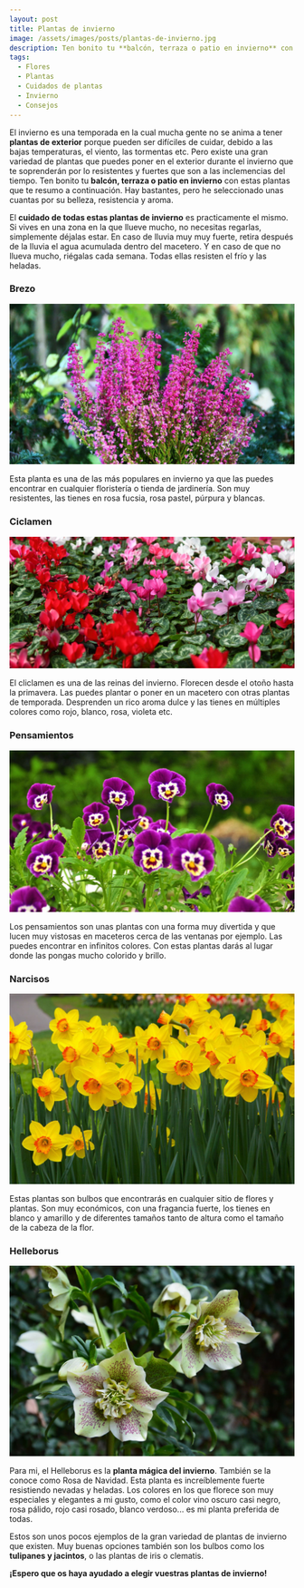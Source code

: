 ```yaml
---
layout: post
title: Plantas de invierno
image: /assets/images/posts/plantas-de-invierno.jpg
description: Ten bonito tu **balcón, terraza o patio en invierno** con estas plantas que te resumo a continuación. Hay bastantes, pero he seleccionado unas cuantas por su belleza, resistencia y aroma.
tags:
  - Flores
  - Plantas
  - Cuidados de plantas
  - Invierno
  - Consejos 
---
```


 El invierno es una temporada en la cual mucha gente no se anima a tener **plantas de exterior** porque pueden ser difíciles de cuidar, debido a las bajas temperaturas, el viento, las tormentas etc. Pero existe una gran variedad de plantas que puedes poner en el exterior durante el invierno que te soprenderán por lo resistentes y fuertes que son a las inclemencias del tiempo.
  Ten bonito tu **balcón, terraza o patio en invierno** con estas plantas que te resumo a continuación. Hay bastantes, pero he seleccionado unas cuantas por su belleza, resistencia y aroma.

  El **cuidado de todas estas plantas de invierno** es practicamente el mismo. Si vives en una zona en la que llueve mucho, no necesitas regarlas, simplemente déjalas estar. En caso de lluvia muy muy fuerte, retira después de la lluvia el agua acumulada dentro del macetero. Y en caso de que no llueva mucho, riégalas cada semana.
 Todas ellas resisten el frío y las heladas.


### Brezo

 ![Plantas de invierno](/assets/images/posts/planta-invierno-brezo.jpg)

Esta planta es una de las más populares en invierno ya que las puedes encontrar en cualquier floristería o tienda de jardinería. Son muy resistentes, las tienes en rosa fucsia, rosa pastel, púrpura y blancas.



### Ciclamen

![Plantas de invierno](/assets/images/posts/planta-invierno-cliclamen.jpg)

El cliclamen es una de las reinas del invierno. Florecen desde el otoño hasta la primavera. Las puedes plantar o poner en un macetero con otras plantas de temporada. Desprenden un rico aroma dulce y las tienes en múltiples colores como rojo, blanco, rosa, violeta etc.



### Pensamientos

![Plantas de invierno](/assets/images/posts/planta-invierno-pensamientos.jpg)

Los pensamientos son unas plantas con una forma muy divertida y que lucen muy vistosas en maceteros cerca de las ventanas por ejemplo. Las puedes encontrar en infinitos colores. Con estas plantas darás al lugar donde las pongas mucho colorido y brillo.



### Narcisos

![Plantas de invierno](/assets/images/posts/planta-invierno-narcisos.jpg)

Estas plantas son bulbos que encontrarás en cualquier sitio de flores y plantas. Son muy económicos, con una fragancia fuerte, los tienes en blanco y amarillo y de diferentes tamaños tanto de altura como el tamaño de la cabeza de la flor.



### Helleborus

![Plantas de invierno](/assets/images/posts/planta-invierno-helleborus.jpg)

Para mi, el Helleborus es la **planta mágica del invierno**. También se la conoce como Rosa de Navidad. Esta planta es increíblemente fuerte resistiendo nevadas y heladas. Los colores en los que florece son muy especiales y elegantes a mi gusto, como el color vino oscuro casi negro, rosa pálido, rojo casi rosado, blanco verdoso... es mi planta preferida de todas.



Estos son unos pocos ejemplos de la gran variedad de plantas de invierno que existen. Muy buenas opciones también son los bulbos como los **tulipanes y jacintos**, o las plantas de iris o clematis.


**¡Espero que os haya ayudado a elegir vuestras plantas de invierno!**
